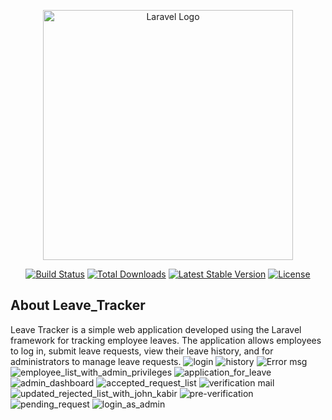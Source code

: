 <p align="center"><a href="https://laravel.com" target="_blank"><img src="https://raw.githubusercontent.com/laravel/art/master/logo-lockup/5%20SVG/2%20CMYK/1%20Full%20Color/laravel-logolockup-cmyk-red.svg" width="400" alt="Laravel Logo"></a></p>

<p align="center">
<a href="https://github.com/laravel/framework/actions"><img src="https://github.com/laravel/framework/workflows/tests/badge.svg" alt="Build Status"></a>
<a href="https://packagist.org/packages/laravel/framework"><img src="https://img.shields.io/packagist/dt/laravel/framework" alt="Total Downloads"></a>
<a href="https://packagist.org/packages/laravel/framework"><img src="https://img.shields.io/packagist/v/laravel/framework" alt="Latest Stable Version"></a>
<a href="https://packagist.org/packages/laravel/framework"><img src="https://img.shields.io/packagist/l/laravel/framework" alt="License"></a>
</p>

## About Leave_Tracker

Leave Tracker is a simple web application developed using the Laravel framework for tracking employee leaves. The application allows employees to log in, submit leave requests, view their
leave history, and for administrators to manage leave requests.
![login](https://github.com/nishat33/Leave_Tracker/assets/66133166/cfdc38b9-f126-4e1e-a80c-ffccba2c89a9)
![history](https://github.com/nishat33/Leave_Tracker/assets/66133166/b060309a-981e-4120-9991-32cef57bfd1d)
![Error msg](https://github.com/nishat33/Leave_Tracker/assets/66133166/3f70ba54-de09-4829-8caa-db1a6a5a49af)
![employee_list_with_admin_privileges](https://github.com/nishat33/Leave_Tracker/assets/66133166/a9ea9185-be4a-4800-9f89-24b3b2d986d2)
![application_for_leave](https://github.com/nishat33/Leave_Tracker/assets/66133166/b42ffe7b-b7dc-432a-8799-917a3fe995bd)
![admin_dashboard](https://github.com/nishat33/Leave_Tracker/assets/66133166/f2d68b47-2106-4362-b439-dbc7a62b1bdc)
![accepted_request_list](https://github.com/nishat33/Leave_Tracker/assets/66133166/c2bc5257-3481-4362-909a-35815efc180e)
![verification mail](https://github.com/nishat33/Leave_Tracker/assets/66133166/d0b9dd43-9695-4ac3-bbcf-a8d47953ebe7)
![updated_rejected_list_with_john_kabir](https://github.com/nishat33/Leave_Tracker/assets/66133166/fac14cb0-ebcb-43eb-8e42-31e69b0a72f1)
![pre-verification](https://github.com/nishat33/Leave_Tracker/assets/66133166/ef878b05-d317-42d3-97e7-9f2ca4f2f2e7)
![pending_request](https://github.com/nishat33/Leave_Tracker/assets/66133166/7d88ec15-1c41-4f62-8cbd-26f3b9397a6a)
![login_as_admin](https://github.com/nishat33/Leave_Tracker/assets/66133166/ea91c24d-0544-4027-98bb-7903ef4dfb25)
